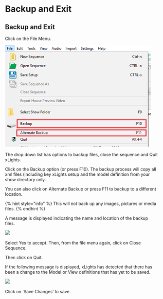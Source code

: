 # Backup and Exit

## Backup and Exit

Click on the File Menu.

![](<../../.gitbook/assets/image (951).png>)

The drop down list has options to backup files, close the sequence and Quit xLights.

Click on the Backup option (or press F10). The backup process will copy all xml files (including key xLights setup and the model definition from your show directory only.

You can also click on Alternate Backup or press F11 to backup to a different location.

{% hint style="info" %}
This will not back up any images, pictures or media files.
{% endhint %}

A message is displayed indicating the name and location of the backup files.

![](https://lh5.googleusercontent.com/1FiwD0OceJZWIBo59970AGhf7OgQbfU0xCZYgdGhdOYdMT6CHQ8T\_05PdZlltOK5gBd3xQfQUcEq2TMtN7X2nsIju0Y7\_JZOJ4BQ15c5UUtk-Sdq\_26h3ytomkHGIMl3oG2BdGrl)

Select Yes to accept. Then, from the file menu again, click on Close Sequence.

Then click on Quit.

If the following message is displayed, xLights has detected that there has been a change to the Model or View definitions that has yet to be saved.

![](https://lh3.googleusercontent.com/P0kwwHQy73eMDquOi9aiak9nMBULUy90y\_gwvNW0vLft9vB47KvuUXHXGnICTbPpcZnUGUkElxomAJqAs2H54fGB6WcDtc0HTcD-1pLx37ZGyfLOTiVzf84qzT0DLVlGQJ6BawCs)

Click on ‘Save Changes’ to save.
